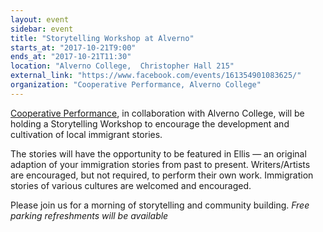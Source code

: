 ```yaml
---
layout: event
sidebar: event
title: "Storytelling Workshop at Alverno"
starts_at: "2017-10-21T9:00"
ends_at: "2017-10-21T11:30"
location: "Alverno College,  Christopher Hall 215"
external_link: "https://www.facebook.com/events/161354901083625/"
organization: "Cooperative Performance, Alverno College"
---
```


[Cooperative Performance](https://www.facebook.com/cooperformke/), in collaboration with Alverno College, will be holding a Storytelling Workshop to encourage the development and cultivation of local immigrant stories. 

The stories will have the opportunity to be featured in Ellis — an original adaption of your immigration stories from past to present. Writers/Artists are encouraged, but not required, to perform their own work.
Immigration stories of various cultures are welcomed and encouraged.

Please join us for a morning of storytelling and community building. 
*Free parking*
*refreshments will be available*
